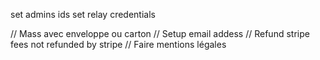 set admins ids 
set relay credentials

// Mass avec enveloppe ou carton
// Setup email addess
// Refund stripe fees not refunded by stripe
// Faire mentions légales